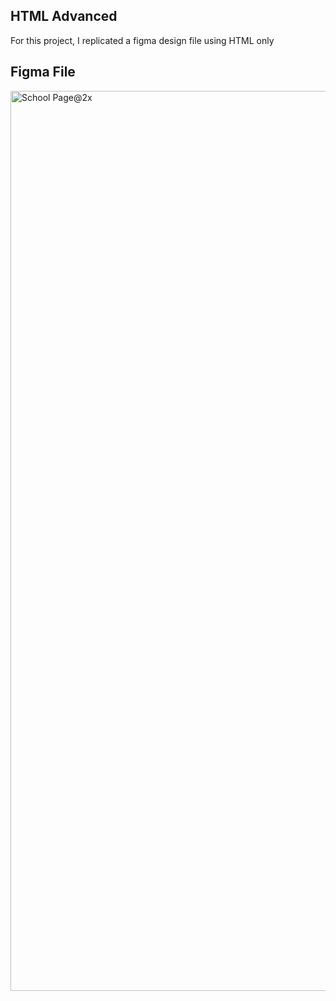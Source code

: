 ## HTML Advanced

For this project, I replicated a figma design file using HTML only

## Figma File

<image width="1440" alt="School Page@2x" src="https://user-images.githubusercontent.com/6779363/192224177-3a136d6d-9c94-426a-8bda-370f44123684.png">
